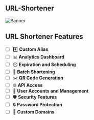 ## URL-Shortener
![Banner](./assets/banner.png)
## URL Shortener Features

- [ ] :hash: **Custom Alias**  
- [ ] :bar_chart: **Analytics Dashboard**  
- [ ] :timer_clock: **Expiration and Scheduling**  
- [ ] :page_facing_up: **Batch Shortening**  
- [ ] :scissors: **QR Code Generation**  
- [ ] :globe_with_meridians: **API Access**  
- [ ] :bust_in_silhouette: **User Accounts and Management**  
- [ ] :shield: **Security Features**  
- [ ] :lock: **Password Protection**  
- [ ] :link: **Custom Domains**  
